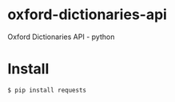 # oxford-dictionaries-api
Oxford Dictionaries API - python

# Install
```shell
$ pip install requests
```